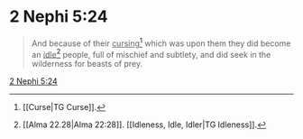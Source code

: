 # 2 Nephi 5:24

> And because of their <u>cursing</u>[^a] which was upon them they did become an <u>idle</u>[^b] people, full of mischief and subtlety, and did seek in the wilderness for beasts of prey.

[2 Nephi 5:24](https://www.churchofjesuschrist.org/study/scriptures/bofm/2-ne/5?lang=eng&id=p24#p24)


[^a]: [[Curse|TG Curse]].  
[^b]: [[Alma 22.28|Alma 22:28]]. [[Idleness, Idle, Idler|TG Idleness]].  
